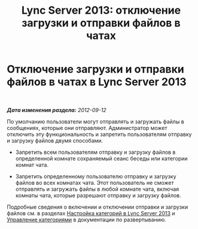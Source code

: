 ﻿---
title: 'Lync Server 2013: отключение загрузки и отправки файлов в чатах'
TOCTitle: Отключение загрузки и отправки файлов в чатах
ms:assetid: c4faffb0-ae6a-47df-ae95-403c7101280f
ms:mtpsurl: https://technet.microsoft.com/ru-ru/library/JJ215882(v=OCS.15)
ms:contentKeyID: 49311094
ms.date: 05/19/2016
mtps_version: v=OCS.15
ms.translationtype: HT
---

# Отключение загрузки и отправки файлов в чатах в Lync Server 2013

 

_**Дата изменения раздела:** 2012-09-12_

По умолчанию пользователи могут отправлять и загружать файлы в сообщениях, которые они отправляют. Администратор может отключить эту функциональность и запретить пользователям отправку и загрузку файлов двумя способами.

  - Запретить всем пользователям отправку и загрузку файлов в определенной комнате сохраняемый сеанс беседы или категории комнат чата.

  - Запретить определенному пользователю отправку и загрузку файлов во всех комнатах чата. Этот пользователь не сможет отправлять и загружать файлы в любой комнате чата, включая комнаты чата, которые разрешают отправку и загрузку файлов.

Подробные сведения о включении и отключении отправки и загрузки файлов см. в разделах [Настройка категорий в Lync Server 2013](lync-server-2013-configure-categories.md) и [Управление категориями](manage-categories.md) в документации по развертыванию.

